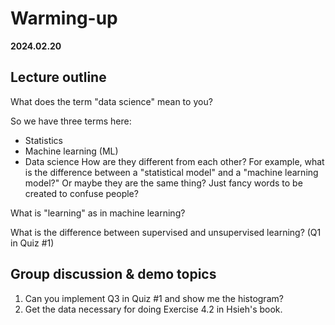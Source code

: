 # Warming-up

**2024.02.20**

## Lecture outline

What does the term "data science" mean to you?

So we have three terms here:
- Statistics
- Machine learning (ML)
- Data science
How are they different from each other? For example, what is the difference between a "statistical model" and a "machine learning model?" Or maybe they are the same thing? Just fancy words to be created to confuse people?

What is "learning" as in machine learning?

What is the difference between supervised and unsupervised learning? (Q1 in Quiz #1)

## Group discussion & demo topics

1. Can you implement Q3 in Quiz #1 and show me the histogram?
2. Get the data necessary for doing Exercise 4.2 in Hsieh's book.